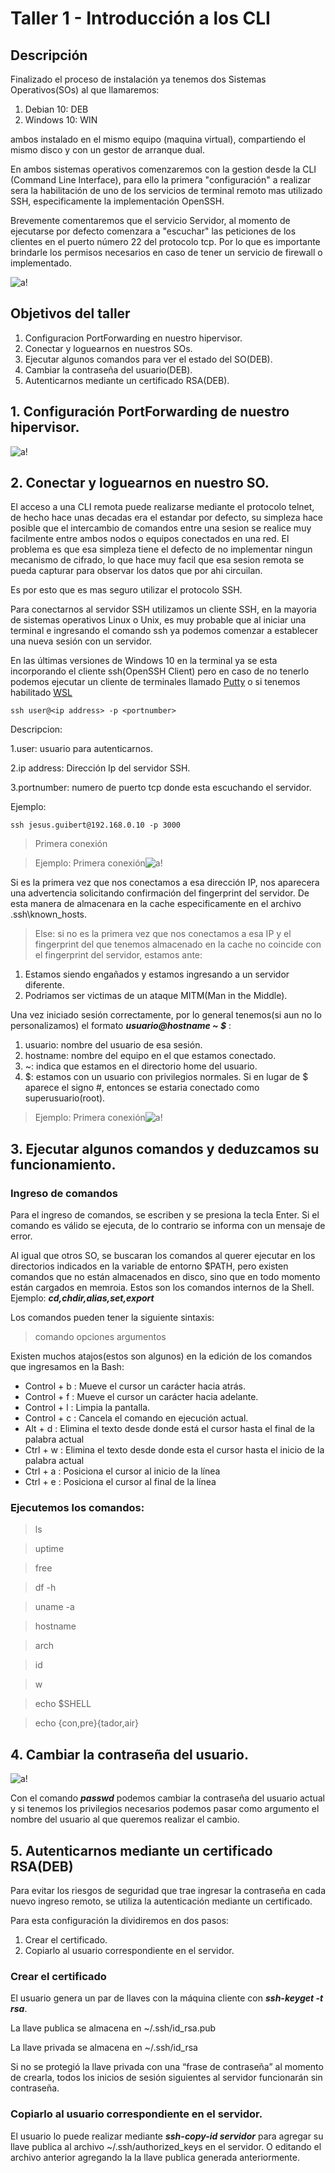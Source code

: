 # Taller 1 - Introducción a los CLI

## Descripción

Finalizado el proceso de instalación ya tenemos dos Sistemas Operativos(SOs) al que llamaremos:
1. Debian 10: DEB
2. Windows 10: WIN

ambos instalado en el mismo equipo (maquina virtual), compartiendo el mismo disco y con un gestor de arranque dual.

En ambos sistemas operativos comenzaremos con la gestion desde la CLI (Command Line Interface), para ello la primera "configuración" a realizar sera la habilitación de uno de los servicios de terminal remoto mas utilizado SSH, especificamente la implementación OpenSSH.

Brevemente comentaremos que el servicio Servidor, al momento de ejecutarse por defecto comenzara a "escuchar" las peticiones de los clientes en el puerto número 22 del protocolo tcp. Por lo que es importante brindarle los permisos necesarios en caso de tener un servicio de firewall o implementado.

![a!](./assets/images/putty-3678638_640.png "logo")

## Objetivos del taller

1. Configuracion PortForwarding en nuestro hipervisor.
2. Conectar y loguearnos en nuestros SOs.
3. Ejecutar algunos comandos para ver el estado del SO(DEB).
4. Cambiar la contraseña del usuario(DEB).
5. Autenticarnos mediante un certificado RSA(DEB).


## 1. Configuración PortForwarding de nuestro hipervisor.

![a!](./assets/images/vbox_logo2_gradient.png "logo")

## 2. Conectar y loguearnos en nuestro SO.
El acceso a una CLI remota puede realizarse mediante el protocolo telnet, de hecho hace unas decadas era el estandar por defecto, su simpleza hace posible que el intercambio de comandos entre una sesion se realice muy facilmente entre ambos nodos o equipos conectados en una red. El problema es que esa simpleza tiene el defecto de no implementar ningun mecanismo de cifrado, lo que hace muy facil que esa sesion remota se pueda capturar para observar los datos que por ahi circuilan.

Es por esto que es mas seguro utilizar el protocolo SSH.

Para conectarnos al servidor SSH utilizamos un cliente SSH, en la mayoria de sistemas operativos Linux o Unix, es muy probable que al iniciar una terminal e ingresando el comando ssh ya podemos comenzar a establecer una nueva sesión con un servidor.

En las últimas versiones de Windows 10 en la terminal ya se esta incorporando el cliente ssh(OpenSSH Client) pero en caso de no tenerlo podemos ejecutar un cliente de terminales llamado [Putty](https://www.putty.org/) o si tenemos habilitado [WSL](https://docs.microsoft.com/en-us/windows/wsl/install-win10)

    ssh user@<ip address> -p <portnumber>

Descripcion:

1.user: usuario para autenticarnos.

2.ip address: Dirección Ip del servidor SSH.

3.portnumber: numero de puerto tcp donde esta escuchando el servidor.

Ejemplo:

    ssh jesus.guibert@192.168.0.10 -p 3000

>Primera conexión

>Ejemplo: Primera conexión![a!](./assets/images/ssh1.png "logo")

Si es la primera vez que nos conectamos a esa dirección IP, nos aparecera una advertencia solicitando confirmación del fingerprint del servidor. De esta manera de almacenara en la cache especificamente en el archivo .ssh\known_hosts.


>Else: si no es la primera vez que nos conectamos a esa IP y el fingerprint del que tenemos almacenado en la cache no coincide con el fingerprint del servidor, estamos ante:
1. Estamos siendo engañados y estamos ingresando a un servidor diferente.
2. Podriamos ser victimas de un ataque MITM(Man in the Middle).

Una vez iniciado sesión correctamente, por lo general tenemos(si aun no lo personalizamos) el formato ***usuario@hostname ~ $*** :
1. usuario: nombre del usuario de esa sesión.
2. hostname: nombre del equipo en el que estamos conectado.
3. \~: indica que estamos en el directorio home del usuario.
4. \$: estamos con un usuario con privilegios normales. Si en lugar de $ aparece el signo #, entonces se estaria conectado como superusuario(root).

>Ejemplo: Primera conexión![a!](./assets/images/ssh2.png "logo")

## 3. Ejecutar algunos comandos y deduzcamos su funcionamiento.

### Ingreso de comandos

Para el ingreso de comandos, se escriben y se presiona la tecla Enter. Si el comando es válido se ejecuta, de lo contrario se informa con un mensaje de error.

Al igual que otros SO, se buscaran los comandos al querer ejecutar en los directorios indicados en la variable de entorno $PATH, pero existen comandos que no están almacenados en disco, sino que en todo momento están cargados en memroia. Estos son los comandos internos de la Shell. Ejemplo: ***cd,chdir,alias,set,export***

Los comandos pueden tener la siguiente sintaxis:

>comando opciones argumentos

Existen muchos atajos(estos son algunos) en la edición de los comandos que ingresamos en la Bash:

- Control + b : Mueve el cursor un carácter hacia atrás.
- Control + f : Mueve el cursor un carácter hacia adelante.
- Control + l : Limpia la pantalla.
- Control + c : Cancela el comando en ejecución actual.
- Alt + d : Elimina el texto desde donde está el cursor hasta el final de la palabra actual
- Ctrl + w : Elimina el texto desde donde esta el cursor hasta el inicio de la palabra actual
- Ctrl + a : Posiciona el cursor al inicio de la línea 
- Ctrl + e : Posiciona el cursor al final de la línea 

### Ejecutemos los comandos:

>ls

>uptime

>free

>df -h

>uname -a

>hostname

>arch

>id

>w

>echo $SHELL

>echo {con,pre}{tador,air}


## 4. Cambiar la contraseña del usuario.

![a!](./assets/images/password-2781614_640.jpg "logopassword")

Con el comando ***passwd*** podemos cambiar la contraseña del usuario actual y si tenemos los privilegios necesarios podemos pasar como argumento el nombre del usuario al que queremos realizar el cambio.


## 5. Autenticarnos mediante un certificado RSA(DEB)

Para evitar los riesgos de seguridad que trae ingresar la contraseña en cada nuevo ingreso remoto, se utiliza la autenticación mediante un certificado.

Para esta configuración la dividiremos en dos pasos:

1. Crear el certificado.
2. Copiarlo al usuario correspondiente en el servidor.

### Crear el certificado

El usuario genera un par de llaves con la máquina cliente con ***ssh-keyget -t rsa***.

La llave publica se almacena en ~/.ssh/id_rsa.pub 

La llave privada se almacena en ~/.ssh/id_rsa

Si no se protegió la llave privada con una “frase de contraseña” al momento de crearla, todos los inicios de sesión siguientes al servidor funcionarán sin contraseña.

### Copiarlo al usuario correspondiente en el servidor.

El usuario lo puede realizar mediante ***ssh-copy-id servidor*** para agregar su llave publica al archivo ~/.ssh/authorized_keys en el servidor. O editando el archivo anterior agregando la la llave publica generada anteriormente.








